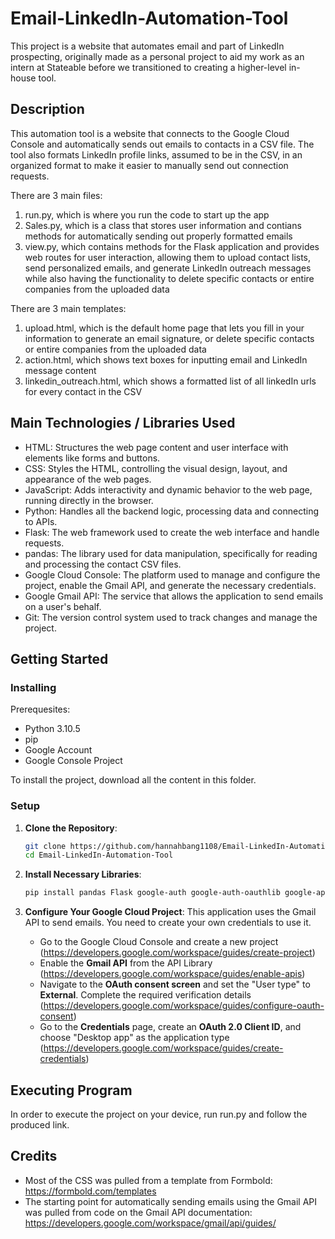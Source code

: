 # Email-LinkedIn-Automation-Tool
This project is a website that automates email and part of LinkedIn prospecting, originally made as a personal project to aid my work as an intern at Stateable before we transitioned to creating a higher-level in-house tool.

## Description
This automation tool is a website that connects to the Google Cloud Console and automatically sends out emails to contacts in a CSV file. The tool also formats LinkedIn profile links, assumed to be in the CSV, in an organized format to make it easier to manually send out connection requests.

There are 3 main files:
1) run.py, which is where you run the code to start up the app
2) Sales.py, which is a class that stores user information and contians methods for automatically sending out properly formatted emails
3) view.py, which contains methods for the Flask application and provides web routes for user interaction, allowing them to upload contact lists, send personalized emails, and generate LinkedIn outreach messages while also having the functionality to delete specific contacts or entire companies from the uploaded data

There are 3 main templates:
1) upload.html, which is the default home page that lets you fill in your information to generate an email signature, or delete specific contacts or entire companies from the uploaded data
2) action.html, which shows text boxes for inputting email and LinkedIn message content
3) linkedin_outreach.html, which shows a formatted list of all linkedIn urls for every contact in the CSV

## Main Technologies / Libraries Used
* HTML: Structures the web page content and user interface with elements like forms and buttons.
* CSS: Styles the HTML, controlling the visual design, layout, and appearance of the web pages.
* JavaScript: Adds interactivity and dynamic behavior to the web page, running directly in the browser.
* Python: Handles all the backend logic, processing data and connecting to APIs.
* Flask: The web framework used to create the web interface and handle requests.
* pandas: The library used for data manipulation, specifically for reading and processing the contact CSV files.
* Google Cloud Console: The platform used to manage and configure the project, enable the Gmail API, and generate the necessary credentials.
* Google Gmail API: The service that allows the application to send emails on a user's behalf.
* Git: The version control system used to track changes and manage the project.
   
## Getting Started

### Installing

Prerequesites: 
* Python 3.10.5
* pip
* Google Account
* Google Console Project

To install the project, download all the content in this folder.

### Setup

1.  **Clone the Repository**:
    ```sh
    git clone https://github.com/hannahbang1108/Email-LinkedIn-Automation-Tool.git
    cd Email-LinkedIn-Automation-Tool
    ```
    
1.  **Install Necessary Libraries**:
    ```sh
    pip install pandas Flask google-auth google-auth-oauthlib google-api-python-client
    ```

2.  **Configure Your Google Cloud Project**:
    This application uses the Gmail API to send emails. You need to create your own credentials to use it.

    * Go to the Google Cloud Console and create a new project (https://developers.google.com/workspace/guides/create-project)
    * Enable the **Gmail API** from the API Library (https://developers.google.com/workspace/guides/enable-apis)
    * Navigate to the **OAuth consent screen** and set the "User type" to **External**. Complete the required verification details (https://developers.google.com/workspace/guides/configure-oauth-consent)
    * Go to the **Credentials** page, create an **OAuth 2.0 Client ID**, and choose "Desktop app" as the application type (https://developers.google.com/workspace/guides/create-credentials)

## Executing Program

In order to execute the project on your device, run run.py and follow the produced link.

## Credits

* Most of the CSS was pulled from a template from Formbold: https://formbold.com/templates
* The starting point for automatically sending emails using the Gmail API was pulled from code on the Gmail API documentation: https://developers.google.com/workspace/gmail/api/guides/
